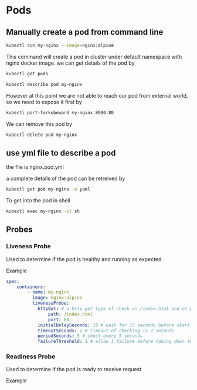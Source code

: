 # Pods

## Manually create a pod from command line

``` bash
kubectl run my-nginx --image=nginx:alpine
```

This command will create a pod in cluster under default namespace with nginx docker image. we can get details of the pod by

``` bash
kubectl get pods

kubectl describe pod my-nginx
```

However at this point we are not able to reach our pod from external world, so we need to expose it first by

``` bash
kubectl port-forkubeward my-nginx 8080:80
```

We can remove this pod by

``` bash
kubectl delete pod my-nginx
```

## use yml file to describe a pod

the file is nginx.pod.yml

a complete details of the pod can be retreived by 

``` bash
kubectl get pod my-nginx -o yaml
```

To get into the pod in shell

``` bash
kubectl exec my-nginx -it sh
```

## Probes

### Liveness Probe

Used to determine if the pod is healthy and running as expected

Example

``` yaml
spec:
    containers:
        - name: my-nginx
          image: nginx:alpine
          livenessProbe:
            httpGet: # a http get type of check on /index.html and on port 80 and expects success or failure or Unknown as result
                path: /index.html
                port: 80
            initialDelaySeconds: 15 # wait for 15 seconds before starting to check
            timeoutSeconds: 2 # timeout of checking is 2 seconds
            periodSeconds: 5 # check every 5 seconds
            failureThreshold: 1 # allow 1 failure before taking down the pod
```

### Readiness Probe

Used to determine if the pod is ready to receive request

Example

